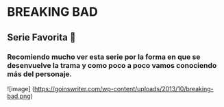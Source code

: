 # BREAKING BAD
## Serie Favorita 🤑
### Recomiendo mucho ver esta serie por la forma en que se desenvuelve la trama y como poco a poco vamos conociendo más del personaje.
![image] (https://goinswriter.com/wp-content/uploads/2013/10/breaking-bad.png)